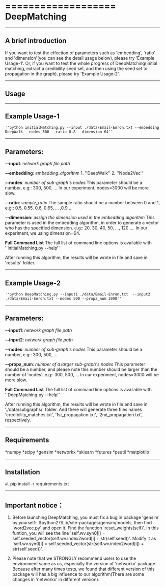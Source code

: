 ===================
	DeepMatching
===================
--------------------
A brief introduction
--------------------
If you want to test the effection of parameters such as 'embedding', 'ratio' and 'dimension'(you can see the detail usage below), please try 'Example Usage-1'. Or, if you want to test the whole progress of DeepMatching(initial matching, extract a credibility seed set, and then using the seed set to propagation in the graph), please try 'Example Usage-2'.

-----
Usage
-----
-------------------
**Example Usage-1**
-------------------
	''python initialMatching.py --input ./data/Email-Enron.txt --embedding DeepWalk --nodes 500 --ratio 0.8 --dimension 64''
-----------
Parameters:
-----------
**--input**:	*network graph file path*

**--embedding**:	*embedding_algorithm*
	1. ''DeepWalk''
	2. ''Node2Vec''

**--nodes**:	*number of sub-graph's nodes*
	This parameter should be a number, e.g::
	300, 500, ...
	In our experiment, nodes=3000 will be more slow.

**--ratio**:	*sample_ratio*
	The sample ratio should be a number between 0 and 1, e.g::
	0.5, 0.55, 0.6, 0.65, ... ,0.9 ...

**--dimension**:	*assign the dimension used in the embedding algorithm*
	This parameter is used in the embedding algorithm, in order to generate a vector who has the specified dimension.
	e.g:: 20, 30, 40, 50, ..., 120 .... 
	In our experiment, we using dimension=64.

**Full Command List**
	The full list of command line options is available with ''initialMatching.py --help''

After running this algorithm, the results will be wrote in file and save in 'results' folder.

-------------------
**Example Usage-2**
-------------------
	''python DeepMatching.py --input1 ./data/Email-Enron.txt  --input2 ./data/Email-Enron.txt --nodes 500 --propa_num 2000''
-----------
Parameters:
-----------
**--input1**:	*network graph file path*

**--input2**:	*network graph file path*

**--nodes**:	*number of sub-graph's nodes*
	This parameter should be a number, e.g::
	300, 500, ...

**--propa_num**:	*number of a larger sub-graph's nodes*
	This parameter should be a number, and please note this number should be larger than the number of 'nodes'. e.g:: 
	300, 500, ...
	In our experiment, nodes=3000 will be more slow.

**Full Command List**
	The full list of command line options is available with ''DeepMatching.py --help''

After running this algorithm, the results will be wrote in file and save in './data/subgraphs/' folder. And there will generate three files names 'credibility_matches.txt', '1st_propagation.txt', '2nd_propagation.txt', respectively.

------------
Requirements
------------
*numpy
*scipy
*gensim
*networkx
*sklearn
*futures
*psutil
*matplotlib

------------
Installation
------------
#. pip install -r requirements.txt

-----------------
Important notice：
-----------------
1. Before launching DeepMatching, you must fix a bug in package 'gensim' by yourself::
    $python27/Lib/site-packages/gensim/models, then find 'word2vec.py' and open it. Find the function 'reset_weights(self)'. In this funtion, you will see the line 'self.wv.syn0[i] = self.seeded_vector(self.wv.index2word[i] + str(self.seed))'. Modify it as 'self.wv.syn0[i] = self.seeded_vector(str(self.wv.index2word[i]) + str(self.seed))'.

2. Please note that we STRONGLY recommend users to use the environment same as us, especially the version of  'networkx' package. Because after many times tests, we found that different version of this package will has a big influence to our algorithm(There are some changes in 'networkx' in different version).
